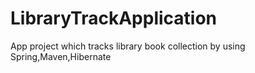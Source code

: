 # LibraryTrackApplication
App project which tracks library book collection by using Spring,Maven,Hibernate 
